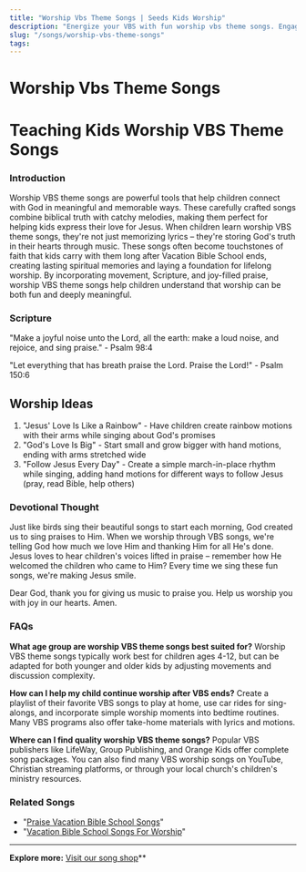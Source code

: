 ```yaml
---
title: "Worship Vbs Theme Songs | Seeds Kids Worship"
description: "Energize your VBS with fun worship vbs theme songs. Engaging worship music and activities for summer children's ministry."
slug: "/songs/worship-vbs-theme-songs"
tags:
---
```


# Worship Vbs Theme Songs

# Teaching Kids Worship VBS Theme Songs

### Introduction
Worship VBS theme songs are powerful tools that help children connect with God in meaningful and memorable ways. These carefully crafted songs combine biblical truth with catchy melodies, making them perfect for helping kids express their love for Jesus. When children learn worship VBS theme songs, they're not just memorizing lyrics – they're storing God's truth in their hearts through music. These songs often become touchstones of faith that kids carry with them long after Vacation Bible School ends, creating lasting spiritual memories and laying a foundation for lifelong worship. By incorporating movement, Scripture, and joy-filled praise, worship VBS theme songs help children understand that worship can be both fun and deeply meaningful.

### Scripture
"Make a joyful noise unto the Lord, all the earth: make a loud noise, and rejoice, and sing praise." - Psalm 98:4

"Let everything that has breath praise the Lord. Praise the Lord!" - Psalm 150:6

## Worship Ideas
1. "Jesus' Love Is Like a Rainbow" - Have children create rainbow motions with their arms while singing about God's promises
2. "God's Love Is Big" - Start small and grow bigger with hand motions, ending with arms stretched wide
3. "Follow Jesus Every Day" - Create a simple march-in-place rhythm while singing, adding hand motions for different ways to follow Jesus (pray, read Bible, help others)

### Devotional Thought
Just like birds sing their beautiful songs to start each morning, God created us to sing praises to Him. When we worship through VBS songs, we're telling God how much we love Him and thanking Him for all He's done. Jesus loves to hear children's voices lifted in praise – remember how He welcomed the children who came to Him? Every time we sing these fun songs, we're making Jesus smile.

Dear God, thank you for giving us music to praise you. Help us worship you with joy in our hearts. Amen.

### FAQs
**What age group are worship VBS theme songs best suited for?**
Worship VBS theme songs typically work best for children ages 4-12, but can be adapted for both younger and older kids by adjusting movements and discussion complexity.

**How can I help my child continue worship after VBS ends?**
Create a playlist of their favorite VBS songs to play at home, use car rides for sing-alongs, and incorporate simple worship moments into bedtime routines. Many VBS programs also offer take-home materials with lyrics and motions.

**Where can I find quality worship VBS theme songs?**
Popular VBS publishers like LifeWay, Group Publishing, and Orange Kids offer complete song packages. You can also find many VBS worship songs on YouTube, Christian streaming platforms, or through your local church's children's ministry resources.

### Related Songs

- "[Praise Vacation Bible School Songs](/songs/praise-vacation-bible-school-songs/)"
- "[Vacation Bible School Songs For Worship](/songs/vacation-bible-school-songs-for-worship/)"

---

**Explore more:** [Visit our song shop](https://seedskidsworship.com/shop)**

<!-- Schema Markup -->
<script type="application/ld+json">
{
  "@context": "https://schema.org",
  "@type": "MusicRecording",
  "name": "Worship Vbs Theme Songs",
  "byArtist": {
    "@type": "MusicGroup",
    "name": "Seeds Kids Worship"
  },
  "isFamilyFriendly": true,
  "url": "https://seedskidsworship.com/songs/worship-vbs-theme-songs/"
}
</script>